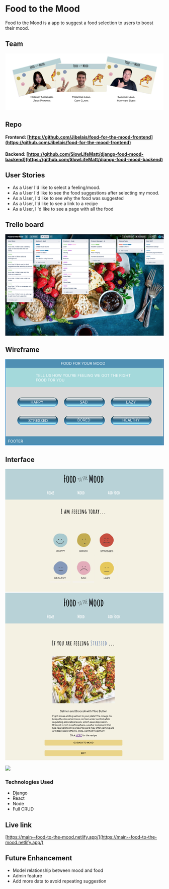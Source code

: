 # Food to the Mood

Food to the Mood is a app to suggest a food selection to users to boost their mood. 

## Team 

![](public/img/team.png)



## Repo

#### Frontend: [https://github.com/Jibelais/food-for-the-mood-frontend](https://github.com/Jibelais/food-for-the-mood-frontend)
#### Backend: [https://github.com/SlowLifeMatt/django-food-mood-backend](https://github.com/SlowLifeMatt/django-food-mood-backend)



## User Stories

* As a User I'd like to select a feeling/mood.
* As a User I'd like to see the food suggestions after selecting my mood.
* As a User, I'd like to see why the food was suggested
* As a User, I'd like to see a link to a recipe
* As a User, I 'd like to see  a page with all the food

## Trello board

![](public/img/trello.png)

## Wireframe 

![](public/img/wireframe.png)

## Interface
![](public/img/mood.png)
![](public/img/food.png)

![](public/img/responsive.png)

### Technologies Used

* Django
* React
* Node
* Full CRUD


## Live link
[https://main--food-to-the-mood.netlify.app/](https://main--food-to-the-mood.netlify.app/)

## Future Enhancement 

* Model relationship between mood and food 
* Admin feature
* Add more data to avoid repeating suggestion




